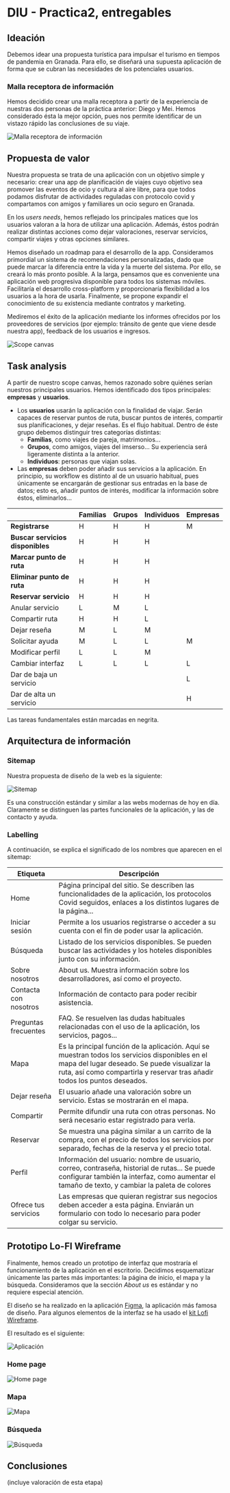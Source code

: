 # DIU - Practica2, entregables

## Ideación

Debemos idear una propuesta turística para impulsar el turismo en tiempos de pandemia en Granada. Para ello, se diseñará una supuesta aplicación de forma que se cubran las necesidades de los potenciales usuarios.

### Malla receptora de información

Hemos decidido crear una malla receptora a partir de la experiencia de nuestras dos personas de la práctica anterior: Diego y Mei. Hemos considerado ésta la mejor opción, pues nos permite identificar de un vistazo rápido las conclusiones de su viaje.

<img align="center" src="./img/Feedback capture grid.png" alt="Malla receptora de información"/>

## Propuesta de valor

Nuestra propuesta se trata de una aplicación con un objetivo simple y necesario: crear una app de planificación de viajes cuyo objetivo sea promover las eventos de ocio y cultura al aire libre, para que todos podamos disfrutar de actividades reguladas con protocolo covid y compartamos con amigos y familiares un ocio seguro en Granada.

En los *users needs*, hemos reflejado los principales matices que los usuarios valoran a la hora de utilizar una aplicación. Además, éstos podrán realizar distintas acciones como dejar valoraciones, reservar servicios, compartir viajes y otras opciones similares.

Hemos diseñado un roadmap para el desarrollo de la app. Consideramos primordial un sistema de recomendaciones personalizadas, dado que puede marcar la diferencia entre la vida y la muerte del sistema. Por ello, se creará lo más pronto posible. A la larga, pensamos que es conveniente una aplicación web progresiva disponible para todos los sistemas móviles. Facilitaría el desarrollo cross-platform y proporcionaría flexibilidad a los usuarios a la hora de usarla. Finalmente, se propone expandir el conocimiento de su existencia mediante contratos y marketing.

Mediremos el éxito de la aplicación mediante los informes ofrecidos por los proveedores de servicios (por ejemplo: tránsito de gente que viene desde nuestra app), feedback de los usuarios e ingresos.

<img align="center" src="./img/Scope canvas.png" alt="Scope canvas"/>

## Task analysis

A partir de nuestro scope canvas, hemos razonado sobre quiénes serían nuestros principales usuarios. Hemos identificado dos tipos principales: **empresas** y **usuarios**.
- Los **usuarios** usarán la aplicación con la finalidad de viajar. Serán capaces de reservar puntos de ruta, buscar puntos de interés, compartir sus planificaciones, y dejar reseñas. Es el flujo habitual.
Dentro de éste grupo debemos distinguir tres categorías distintas:
    - **Familias**, como viajes de pareja, matrimonios...
    - **Grupos**, como amigos, viajes del imserso... Su experiencia será ligeramente distinta a la anterior.
    - **Individuos**: personas que viajan solas.
- Las **empresas** deben poder añadir sus servicios a la aplicación. En principio, su workflow es distinto al de un usuario habitual, pues únicamente se encargarán de gestionar sus entradas en la base de datos; esto es, añadir puntos de interés, modificar la información sobre éstos, eliminarlos...

|                                  | **Familias** | **Grupos** | **Individuos** | **Empresas** |
|----------------------------------|--------------|------------|----------------|--------------|
| **Registrarse**                  | H            | H          | H              | M            |
| **Buscar servicios disponibles** | H            | H          | H              |              |
| **Marcar punto de ruta**         | H            | H          | H              |              |
| **Eliminar punto de ruta**       | H            | H          | H              |              |
| **Reservar servicio**            | H            | H          | H              |              |
| Anular servicio                  | L            | M          | L              |              |
| Compartir ruta                   | H            | H          | L              |              |
| Dejar reseña                     | M            | L          | M              |              |
| Solicitar ayuda                  | M            | L          | L              | M            |
| Modificar perfil                 | L            | L          | M              |              |
| Cambiar interfaz                 | L            | L          | L              | L            |
| Dar de baja un servicio          |              |            |                | L            |
| Dar de alta un servicio          |              |            |                | H            |

Las tareas fundamentales están marcadas en negrita.

## Arquitectura de información

### Sitemap

Nuestra propuesta de diseño de la web es la siguiente:

<img align="center" src="./img/Sitemap.png" alt="Sitemap"/>

Es una construcción estándar y similar a las webs modernas de hoy en día. Claramente se distinguen las partes funcionales de la aplicación, y las de contacto y ayuda.

### Labelling

A continuación, se explica el significado de los nombres que aparecen en el sitemap:

| Etiqueta              | Descripción                                                                                                                                                                                                                  |
|-----------------------|------------------------------------------------------------------------------------------------------------------------------------------------------------------------------------------------------------------------------|
| Home                  | Página principal del sitio. Se describen las funcionalidades de la aplicación, los protocolos Covid seguidos, enlaces a los distintos lugares de la página...                                                                |
| Iniciar sesión        | Permite a los usuarios registrarse o acceder a su cuenta con el fin de poder usar la aplicación.                                                                                                                             |
| Búsqueda              | Listado de los servicios disponibles. Se pueden buscar las actividades y los hoteles disponibles junto con su información.                                                                                                   |
| Sobre nosotros        | About us. Muestra información sobre los desarrolladores, así como el proyecto.                                                                                                                                               |
| Contacta con nosotros | Información de contacto para poder recibir asistencia.                                                                                                                                                                       |
| Preguntas frecuentes  | FAQ. Se resuelven las dudas habituales relacionadas con el uso de la aplicación, los servicios, pagos...                                                                                                                     |
| Mapa                  | Es la principal función de la aplicación. Aquí se muestran todos los servicios disponibles en el mapa del lugar deseado. Se puede visualizar la ruta, así como compartirla y reservar tras añadir todos los puntos deseados. |
| Dejar reseña          | El usuario añade una valoración sobre un servicio. Estas se mostrarán en el mapa.                                                                                                                                            |
| Compartir             | Permite difundir una ruta con otras personas. No será necesario estar registrado para verla.                                                                                                                                 |
| Reservar              | Se muestra una página similar a un carrito de la compra, con el precio de todos los servicios por separado, fechas de la reserva y el precio total.                                                                          |
| Perfil                | Información del usuario: nombre de usuario, correo, contraseña, historial de rutas... Se puede configurar también la interfaz, como aumentar el tamaño de texto, y cambiar la paleta de colores                              |
| Ofrece tus servicios  | Las empresas que quieran registrar sus negocios deben acceder a esta página. Enviarán un formulario con todo lo necesario para poder colgar su servicio.                                                                     |

## Prototipo Lo-FI Wireframe

Finalmente, hemos creado un prototipo de interfaz que mostraría el funcionamiento de la aplicación en el escritorio. Decidimos esquematizar únicamente las partes más importantes: la página de inicio, el mapa y la búsqueda. Consideramos que la sección *About us* es estándar y no requiere especial atención.

El diseño se ha realizado en la aplicación [Figma](figma.com), la aplicación más famosa de diseño. Para algunos elementos de la interfaz se ha usado el [kit Lofi Wireframe](https://www.figma.com/community/file/887892609124245416).

El resultado es el siguiente:

<img align="center" src="./img/Aplicacion.png" alt="Aplicación"/>

### Home page

<img align="center" src="./img/Home page.png" alt="Home page"/>

### Mapa

<img align="center" src="./img/Mapa.png" alt="Mapa"/>

### Búsqueda

<img align="center" src="./img/Busqueda.png" alt="Búsqueda"/>



## Conclusiones
(incluye valoración de esta etapa)
